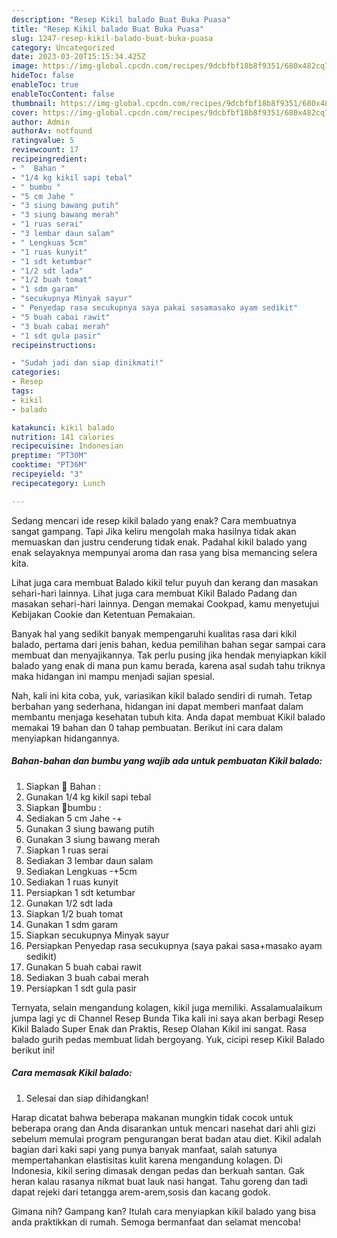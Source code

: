 ```yaml
---
description: "Resep Kikil balado Buat Buka Puasa"
title: "Resep Kikil balado Buat Buka Puasa"
slug: 1247-resep-kikil-balado-buat-buka-puasa
category: Uncategorized
date: 2023-03-20T15:15:34.425Z
image: https://img-global.cpcdn.com/recipes/9dcbfbf18b8f9351/680x482cq70/kikil-balado-foto-resep-utama.jpg
hideToc: false
enableToc: true
enableTocContent: false
thumbnail: https://img-global.cpcdn.com/recipes/9dcbfbf18b8f9351/680x482cq70/kikil-balado-foto-resep-utama.jpg
cover: https://img-global.cpcdn.com/recipes/9dcbfbf18b8f9351/680x482cq70/kikil-balado-foto-resep-utama.jpg
author: Admin
authorAv: notfound
ratingvalue: 5
reviewcount: 17
recipeingredient:
- "  Bahan "
- "1/4 kg kikil sapi tebal"
- " bumbu "
- "5 cm Jahe "
- "3 siung bawang putih"
- "3 siung bawang merah"
- "1 ruas serai"
- "3 lembar daun salam"
- " Lengkuas 5cm"
- "1 ruas kunyit"
- "1 sdt ketumbar"
- "1/2 sdt lada"
- "1/2 buah tomat"
- "1 sdm garam"
- "secukupnya Minyak sayur"
- " Penyedap rasa secukupnya saya pakai sasamasako ayam sedikit"
- "5 buah cabai rawit"
- "3 buah cabai merah"
- "1 sdt gula pasir"
recipeinstructions:

- "Sudah jadi dan siap dinikmati!"
categories:
- Resep
tags:
- kikil
- balado

katakunci: kikil balado 
nutrition: 141 calories
recipecuisine: Indonesian
preptime: "PT30M"
cooktime: "PT36M"
recipeyield: "3"
recipecategory: Lunch

---
```



Sedang mencari ide resep kikil balado yang enak? Cara membuatnya sangat gampang. Tapi Jika keliru mengolah maka hasilnya tidak akan memuaskan dan justru cenderung tidak enak. Padahal kikil balado yang enak selayaknya mempunyai aroma dan rasa yang bisa memancing selera kita.


Lihat juga cara membuat Balado kikil telur puyuh dan kerang dan masakan sehari-hari lainnya. Lihat juga cara membuat Kikil Balado Padang dan masakan sehari-hari lainnya. Dengan memakai Cookpad, kamu menyetujui Kebijakan Cookie dan Ketentuan Pemakaian.

Banyak hal yang sedikit banyak mempengaruhi kualitas rasa dari kikil balado, pertama dari jenis bahan, kedua pemilihan bahan segar sampai cara membuat dan menyajikannya. Tak perlu pusing jika hendak menyiapkan kikil balado yang enak di mana pun kamu berada, karena asal sudah tahu triknya maka hidangan ini mampu menjadi sajian spesial.


Nah, kali ini kita coba, yuk, variasikan kikil balado sendiri di rumah. Tetap berbahan yang sederhana, hidangan ini dapat memberi manfaat dalam membantu menjaga kesehatan tubuh kita. Anda dapat membuat Kikil balado memakai 19 bahan dan 0 tahap pembuatan. Berikut ini cara dalam menyiapkan hidangannya.

<!--inarticleads1-->

##### Bahan-bahan dan bumbu yang wajib ada untuk pembuatan Kikil balado:

1. Siapkan  🌸 Bahan :
1. Gunakan 1/4 kg kikil sapi tebal
1. Siapkan  🌸bumbu :
1. Sediakan 5 cm Jahe -+
1. Gunakan 3 siung bawang putih
1. Gunakan 3 siung bawang merah
1. Siapkan 1 ruas serai
1. Sediakan 3 lembar daun salam
1. Sediakan  Lengkuas -+5cm
1. Sediakan 1 ruas kunyit
1. Persiapkan 1 sdt ketumbar
1. Gunakan 1/2 sdt lada
1. Siapkan 1/2 buah tomat
1. Gunakan 1 sdm garam
1. Siapkan secukupnya Minyak sayur
1. Persiapkan  Penyedap rasa secukupnya (saya pakai sasa+masako ayam sedikit)
1. Gunakan 5 buah cabai rawit
1. Sediakan 3 buah cabai merah
1. Persiapkan 1 sdt gula pasir


Ternyata, selain mengandung kolagen, kikil juga memiliki. Assalamualaikum jumpa lagi yc di Channel Resep Bunda Tika kali ini saya akan berbagi Resep Kikil Balado Super Enak dan Praktis, Resep Olahan Kikil ini sangat. Rasa balado gurih pedas membuat lidah bergoyang. Yuk, cicipi resep Kikil Balado berikut ini! 

<!--inarticleads2-->

##### Cara memasak Kikil balado:


1. Selesai dan siap dihidangkan!

Harap dicatat bahwa beberapa makanan mungkin tidak cocok untuk beberapa orang dan Anda disarankan untuk mencari nasehat dari ahli gizi sebelum memulai program pengurangan berat badan atau diet. Kikil adalah bagian dari kaki sapi yang punya banyak manfaat, salah satunya mempertahankan elastisitas kulit karena mengandung kolagen. Di Indonesia, kikil sering dimasak dengan pedas dan berkuah santan. Gak heran kalau rasanya nikmat buat lauk nasi hangat. Tahu goreng dan tadi dapat rejeki dari tetangga arem-arem,sosis dan kacang godok. 

Gimana nih? Gampang kan? Itulah cara menyiapkan kikil balado yang bisa anda praktikkan di rumah. Semoga bermanfaat dan selamat mencoba!
